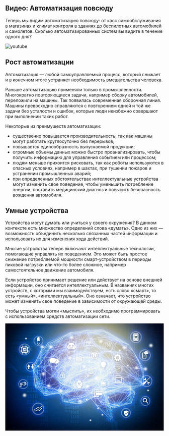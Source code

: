 <!-- 14.1.1 -->
## Видео: Автоматизация повсюду

Теперь мы видим автоматизацию повсюду: от касс самообслуживания в магазинах и климат контроля в зданиях до беспилотных автомобилей и самолетов. Сколько автоматизированных систем вы видите в течение одного дня?

![youtube](https://www.youtube.com/watch?v=nVxWyrzuaBY)

<!-- 14.1.2 -->
## Рост автоматизации

Автоматизация — любой самоуправляемый процесс, который снижает и в конечном итоге устраняет необходимость вмешательства человека.

Раньше автоматизацию применяли только в промышленности. Многократно повторяющиеся задачи, например сборку автомобилей, переложили на машины. Так появилась современная сборочная линия. Машины превосходно справляются с повторением одной и той же задачи без усталости и ошибок, которые люди неизбежно совершают при выполнении таких работ.

Некоторые из преимуществ автоматизации:

* существенно повышается производительность, так как машины могут работать круглосуточно без перерывов;
* повышается единообразность выпускаемой продукции;
* огромные объемы данных можно быстро проанализировать, чтобы получить информацию для управления событием или процессом;
* людям меньше прихоится рисковать, так как роботы используются в опасных условиях, например в шахтах, при тушении пожаров и устранении промышленных аварий;
* при определенных обстоятельствах интеллектуальные устройства могут изменить свое поведение, чтобы уменьшить потребление энергии, поставить медицинский диагноз и повысить безопасность вождения автомобиля.

<!-- 14.1.3 -->
## Умные устройства

Устройства могут думать или учиться у своего окружения? В данном контексте есть множество определений слова «думать». Одно из них — возможность объединить несколько связанных частей информации и использовать их для изменения хода действий.

Многие устройства теперь включают интеллектуальные технологии, помогающие управлять их поведением. Это может быть простое снижение потребляемой мощности смарт-устройством в периоды пиковой нагрузки или что-то более сложное, например самостоятельное движение автомобиля.

Если устройство принимает решение или действует на основе внешней информации, оно считается интеллектуальным. В названиях многих устройств, с которыми мы взаимодействуем, есть слово «смарт», то есть «умный», «интеллектуальный». Оно означает, что устройство может изменять свое поведение в зависимости от окружающей среды.

Чтобы устройства могли «мыслить», их необходимо программировать с использованием средств автоматизации сети.

![](./assets/14.1.3.jpg)

<!-- 14.1.4 -->
<!-- quiz -->

